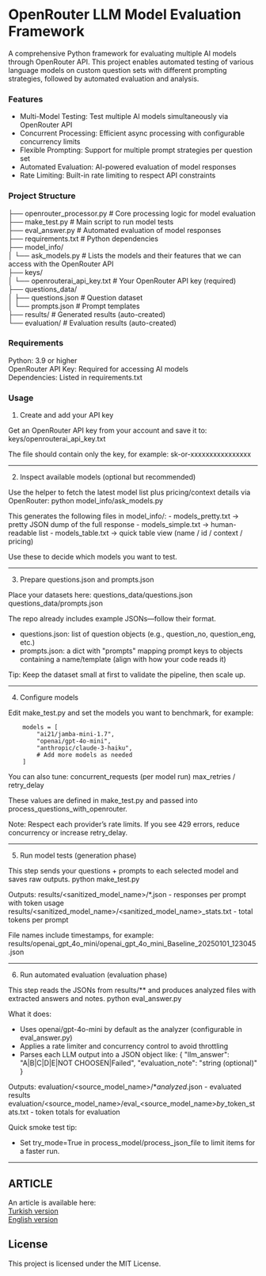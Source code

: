 OpenRouter LLM Model Evaluation Framework
=========================================

A comprehensive Python framework for evaluating multiple AI models through OpenRouter API. This project enables automated testing of various language models on custom question sets with different prompting strategies, followed by automated evaluation and analysis.

### Features

- Multi-Model Testing: Test multiple AI models simultaneously via OpenRouter API
- Concurrent Processing: Efficient async processing with configurable concurrency limits
- Flexible Prompting: Support for multiple prompt strategies per question set
- Automated Evaluation: AI-powered evaluation of model responses
- Rate Limiting: Built-in rate limiting to respect API constraints

### Project Structure

├── openrouter_processor.py   # Core processing logic for model evaluation  
├── make_test.py              # Main script to run model tests  
├── eval_answer.py            # Automated evaluation of model responses  
├── requirements.txt          # Python dependencies  
├── model_info/       
│   └── ask_models.py         # Lists the models and their features that we can access with the OpenRouter API   
├── keys/  
│   └── openrouterai_api_key.txt  # Your OpenRouter API key (required)  
├── questions_data/  
│   ├── questions.json       # Question dataset  
│   └── prompts.json         # Prompt templates  
├── results/                 # Generated results (auto-created)  
└── evaluation/              # Evaluation results (auto-created)  

### Requirements  
  
Python: 3.9 or higher  
OpenRouter API Key: Required for accessing AI models  
Dependencies: Listed in requirements.txt

### Usage

1) Create and add your API key

Get an OpenRouter API key from your account and save it to:
    keys/openrouterai_api_key.txt

The file should contain only the key, for example:
    sk-or-xxxxxxxxxxxxxxxx

------------------------------------------------------
2) Inspect available models (optional but recommended)

Use the helper to fetch the latest model list plus pricing/context details via OpenRouter:
    python model_info/ask_models.py

This generates the following files in model_info/:
    - models_pretty.txt  -> pretty JSON dump of the full response
    - models_simple.txt  -> human-readable list
    - models_table.txt   -> quick table view (name / id / context / pricing)

Use these to decide which models you want to test.

------------------------------------------
3) Prepare questions.json and prompts.json

Place your datasets here:
    questions_data/questions.json
    questions_data/prompts.json

The repo already includes example JSONs—follow their format.
- questions.json: list of question objects (e.g., question_no, question_eng, etc.)
- prompts.json: a dict with "prompts" mapping prompt keys to objects containing a name/template (align with how your code reads it)

Tip: Keep the dataset small at first to validate the pipeline, then scale up.

-------------------
4) Configure models

Edit make_test.py and set the models you want to benchmark, for example:
```
    models = [
        "ai21/jamba-mini-1.7",
        "openai/gpt-4o-mini",
        "anthropic/claude-3-haiku",
        # Add more models as needed
    ]
```
You can also tune:
    concurrent_requests    (per model run)
    max_retries / retry_delay

These values are defined in make_test.py and passed into process_questions_with_openrouter.

Note: Respect each provider’s rate limits. If you see 429 errors, reduce concurrency or increase retry_delay.

-------------------------------------
5) Run model tests (generation phase)

This step sends your questions + prompts to each selected model and saves raw outputs.
    python make_test.py

Outputs:
    results/<sanitized_model_name>/*.json
        - responses per prompt with token usage
    results/<sanitized_model_name>/<sanitized_model_name>_stats.txt
        - total tokens per prompt

File names include timestamps, for example:
    results/openai_gpt_4o_mini/openai_gpt_4o_mini_Baseline_20250101_123045.json

----------------------------------------------
6) Run automated evaluation (evaluation phase)

This step reads the JSONs from results/** and produces analyzed files with extracted answers and notes.
    python eval_answer.py

What it does:
- Uses openai/gpt-4o-mini by default as the analyzer (configurable in eval_answer.py)
- Applies a rate limiter and concurrency control to avoid throttling
- Parses each LLM output into a JSON object like:
      { "llm_answer": "A|B|C|D|E|NOT CHOOSEN|Failed",
        "evaluation_note": "string (optional)" }

Outputs:
    evaluation/<source_model_name>/*_analyzed_<timestamp>.json
        - evaluated results
    evaluation/<source_model_name>/eval_<source_model_name>_by_<analyzer>_token_stats.txt
        - token totals for evaluation

Quick smoke test tip:
- Set try_mode=True in process_model/process_json_file to limit items for a faster run.


---------------------------------------------------------------------
ARTICLE
---------------------------------------------------------------------
An article is available here:  
    [Turkish version](https://medium.com/@alperenkaban/tus-sorularıyla-yapay-zekâ-testi-hangi-model-doktorları-geçiyor-4ece8c476152)  
    [English version](https://medium.com/@alperenkaban/testing-ai-with-medical-specialty-exam-questions-which-model-beats-the-doctors-a26c0a7c6167)  

## License

This project is licensed under the MIT License.

